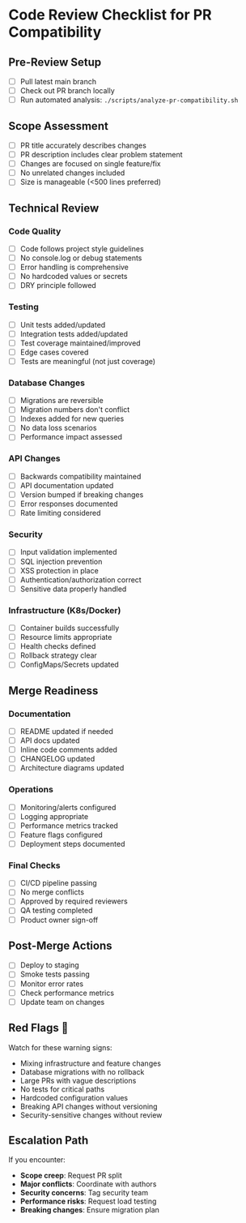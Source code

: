 # Code Review Checklist for PR Compatibility

## Pre-Review Setup
- [ ] Pull latest main branch
- [ ] Check out PR branch locally
- [ ] Run automated analysis: `./scripts/analyze-pr-compatibility.sh`

## Scope Assessment
- [ ] PR title accurately describes changes
- [ ] PR description includes clear problem statement
- [ ] Changes are focused on single feature/fix
- [ ] No unrelated changes included
- [ ] Size is manageable (<500 lines preferred)

## Technical Review

### Code Quality
- [ ] Code follows project style guidelines
- [ ] No console.log or debug statements
- [ ] Error handling is comprehensive
- [ ] No hardcoded values or secrets
- [ ] DRY principle followed

### Testing
- [ ] Unit tests added/updated
- [ ] Integration tests added/updated
- [ ] Test coverage maintained/improved
- [ ] Edge cases covered
- [ ] Tests are meaningful (not just coverage)

### Database Changes
- [ ] Migrations are reversible
- [ ] Migration numbers don't conflict
- [ ] Indexes added for new queries
- [ ] No data loss scenarios
- [ ] Performance impact assessed

### API Changes
- [ ] Backwards compatibility maintained
- [ ] API documentation updated
- [ ] Version bumped if breaking changes
- [ ] Error responses documented
- [ ] Rate limiting considered

### Security
- [ ] Input validation implemented
- [ ] SQL injection prevention
- [ ] XSS protection in place
- [ ] Authentication/authorization correct
- [ ] Sensitive data properly handled

### Infrastructure (K8s/Docker)
- [ ] Container builds successfully
- [ ] Resource limits appropriate
- [ ] Health checks defined
- [ ] Rollback strategy clear
- [ ] ConfigMaps/Secrets updated

## Merge Readiness

### Documentation
- [ ] README updated if needed
- [ ] API docs updated
- [ ] Inline code comments added
- [ ] CHANGELOG updated
- [ ] Architecture diagrams updated

### Operations
- [ ] Monitoring/alerts configured
- [ ] Logging appropriate
- [ ] Performance metrics tracked
- [ ] Feature flags configured
- [ ] Deployment steps documented

### Final Checks
- [ ] CI/CD pipeline passing
- [ ] No merge conflicts
- [ ] Approved by required reviewers
- [ ] QA testing completed
- [ ] Product owner sign-off

## Post-Merge Actions
- [ ] Deploy to staging
- [ ] Smoke tests passing
- [ ] Monitor error rates
- [ ] Check performance metrics
- [ ] Update team on changes

## Red Flags 🚩
Watch for these warning signs:
- Mixing infrastructure and feature changes
- Database migrations with no rollback
- Large PRs with vague descriptions
- No tests for critical paths
- Hardcoded configuration values
- Breaking API changes without versioning
- Security-sensitive changes without review

## Escalation Path
If you encounter:
- **Scope creep**: Request PR split
- **Major conflicts**: Coordinate with authors
- **Security concerns**: Tag security team
- **Performance risks**: Request load testing
- **Breaking changes**: Ensure migration plan
